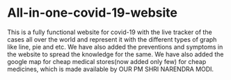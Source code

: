 # All-in-one-covid-19-website
This is a fully functional website for covid-19 with the live tracker of the cases all over the world and represent it with the different types of graph like line, pie and etc. We have also added the preventions and symptoms in the website to spread the knowledge for the same. We have also added the google map for cheap medical stores(now added only few) for cheap medicines, which is made available by OUR PM SHRI NARENDRA MODI.
